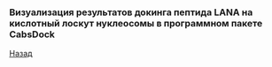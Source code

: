 ### Визуализация результатов докинга пептида LANA на кислотный лоскут нуклеосомы в программном пакете CabsDock
[Назад](https://intbio.org/grant_2018_RNFmoluch/year2.html)

<html lang="en">
<head>
  <meta charset="utf-8">
</head>
<body>
 
 
  <script src="https://unpkg.com/ngl@2.0.0-dev.35/dist/ngl.js"></script>
  <script>
    document.addEventListener("DOMContentLoaded", function () {
      var stage = new NGL.Stage("viewport",{ backgroundColor:"#FFFFFF" });
      stage.loadFile("all_peptides_cabs.pdb").then(function (nucl) {
        var aspectRatio = 2;
        var radius = 1.5;

        nucl.addRepresentation('cartoon', {
           "sele": ":A :E", "color": 0x94b4d1,"aspectRatio":aspectRatio, "radius":radius,"radiusSegments":1,"capped":0 });
        nucl.addRepresentation('cartoon', {
           "sele": ":B :F", "color": 0x94d19c,"aspectRatio":aspectRatio, "radius":radius,"radiusSegments":1,"capped":0 });
        nucl.addRepresentation('cartoon', {
           "sele": ":C :G", "color": 0xd6d989,"aspectRatio":aspectRatio, "radius":radius,"radiusSegments":1,"capped":0 });
        nucl.addRepresentation('cartoon', {
           "sele": ":D :H", "color": 0xd98989,"aspectRatio":aspectRatio, "radius":radius,"radiusSegments":1,"capped":0 });
        nucl.addRepresentation('cartoon', {
           "sele": "nucleic", "color": 0xd6d6d6,"aspectRatio":aspectRatio, "radius":radius,"radiusSegments":1,"capped":0 });
        nucl.addRepresentation('base', {
           "sele": "nucleic", "color": 0xd6d6d6});
           
        nucl.addRepresentation('tube', {
           "sele": ":K", "color": 0xffffff,"aspectRatio":aspectRatio, "radius":0.5,"radiusSegments":1,"capped":0 });
        nucl.addRepresentation('tube', {
           "sele": ":L", "color": 0x1f77b4,"aspectRatio":aspectRatio, "radius":0.5,"radiusSegments":1,"capped":0 });
        nucl.addRepresentation('tube', {
           "sele": ":M", "color": 0xff7f0e,"aspectRatio":aspectRatio, "radius":0.5,"radiusSegments":1,"capped":0 });
        nucl.addRepresentation('tube', {
           "sele": ":N", "color": 0x2ca02c,"aspectRatio":aspectRatio, "radius":0.5,"radiusSegments":1,"capped":0 });
        nucl.addRepresentation('tube', {
           "sele": ":O", "color": 0xd62728,"aspectRatio":aspectRatio, "radius":0.5,"radiusSegments":1,"capped":0 });
        nucl.addRepresentation('tube', {
           "sele": ":P", "color": 0x9467bd,"aspectRatio":aspectRatio, "radius":0.5,"radiusSegments":1,"capped":0 });
        nucl.addRepresentation('tube', {
           "sele": ":Q", "color": 0x8c564b,"aspectRatio":aspectRatio, "radius":0.5,"radiusSegments":1,"capped":0 });
        nucl.addRepresentation('tube', {
           "sele": ":R", "color": 0xe377c2,"aspectRatio":aspectRatio, "radius":0.5,"radiusSegments":1,"capped":0 });
        nucl.addRepresentation('tube', {
           "sele": ":S", "color": 0x7f7f7f,"aspectRatio":aspectRatio, "radius":0.5,"radiusSegments":1,"capped":0 });
        nucl.addRepresentation('tube', {
           "sele": ":T", "color": 0xbcbd22,"aspectRatio":aspectRatio, "radius":0.5,"radiusSegments":1,"capped":0 });
        nucl.addRepresentation('tube', {
           "sele": ":U", "color": 0x17becf,"aspectRatio":aspectRatio, "radius":0.5,"radiusSegments":1,"capped":0 });

        nucl.autoView();
      });
    });
  </script>
  <div id="viewport" style="width:500px; height:500px;"></div>
</body>
</html>
